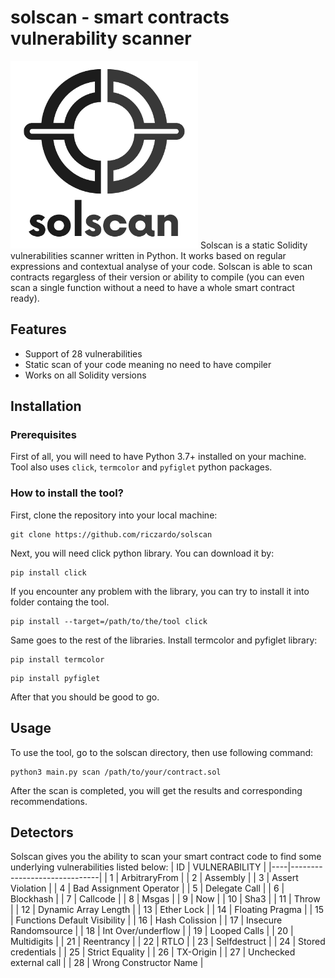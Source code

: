 # solscan - smart contracts vulnerability scanner

<img src="/logo.png" width="300"/>
Solscan is a static Solidity vulnerabilities scanner written in Python. It works based on regular expressions and contextual analyse of your code. Solscan is able to scan contracts regargless of their version or ability to compile (you can even scan a single function without a need to have a whole smart contract ready).


## Features
* Support of 28 vulnerabilities
* Static scan of your code meaning no need to have compiler
* Works on all Solidity versions

## Installation
### Prerequisites
First of all, you will need to have Python 3.7+ installed on your machine.
Tool also uses `click`, `termcolor` and `pyfiglet` python packages.

### How to install the tool?

First, clone the repository into your local machine:
```
git clone https://github.com/riczardo/solscan
```

Next, you will need click python library. You can download it by:
```
pip install click
```
If you encounter any problem with the library, you can try to install it into folder containg the tool.

```
pip install --target=/path/to/the/tool click
```
Same goes to the rest of the libraries. Install termcolor and pyfiglet library:
```
pip install termcolor
```
```
pip install pyfiglet
```
After that you should be good to go.

## Usage
To use the tool, go to the solscan directory, then use following command:
```
python3 main.py scan /path/to/your/contract.sol
```
After the scan is completed, you will get the results and corresponding recommendations.
## Detectors

Solscan gives you the ability to scan your smart contract code to find some underlying vulnerabilities listed below:
| ID | VULNERABILITY                |
|----|------------------------------|
| 1  | ArbitraryFrom                |
| 2  | Assembly                     |
| 3  | Assert Violation             |
| 4  | Bad Assignment Operator      |
| 5  | Delegate Call                |
| 6  | Blockhash                    |
| 7  | Callcode                     |
| 8  | Msgas                        |
| 9  | Now                          |
| 10 | Sha3                         |
| 11 | Throw                        |
| 12 | Dynamic Array Length         |
| 13 | Ether Lock                   |
| 14 | Floating Pragma              |
| 15 | Functions Default Visibility |
| 16 | Hash Colission               |
| 17 | Insecure Randomsource        |
| 18 | Int Over/underflow           |
| 19 | Looped Calls                 |
| 20 | Multidigits                  |
| 21 | Reentrancy                   |
| 22 | RTLO                         |
| 23 | Selfdestruct                 |
| 24 | Stored credentials           |
| 25 | Strict Equality              |
| 26 | TX-Origin                    |
| 27 | Unchecked external call      |
| 28 | Wrong Constructor Name       |
